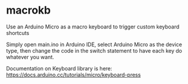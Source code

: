 # macrokb
Use an Arduino Micro as a macro keyboard to trigger custom keyboard shortcuts

Simply open main.ino in Arduino IDE, select Arduino Micro as the device type, then change the code in the switch statement to have each key do whatever you want.

Documentation on Keyboard library is here: https://docs.arduino.cc/tutorials/micro/keyboard-press
